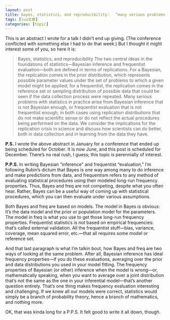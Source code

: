 ```yaml
---
layout: post
title: bayes, statistics, and reproducibility：  “many serious problems with statistics in practice arise from bayesian inference that is not bayesian enough, or frequentist evaluation that is not frequentist enough, in both cases using replication distributions that do not make scientific sense or do not reflect the actual procedures being performed on the data.” 
tags: [lua文章]
categories: [topic]
---
```

<p>This is an abstract I wrote for a talk I didn’t end up giving. (The conference conflicted with something else I had to do that week.) But I thought it might interest some of you, so here it is:</p>

<blockquote>
  <p>Bayes, statistics, and reproducibility
The two central ideas in the foundations of statistics—Bayesian inference and frequentist evaluation—both are defined in terms of replications. For a Bayesian, the replication comes in the prior distribution, which represents possible parameter values under the set of problems to which a given model might be applied; for a frequentist, the replication comes in the reference set or sampling distribution of possible data that could be seen if the data collection process were repeated. Many serious problems with statistics in practice arise from Bayesian inference that is not Bayesian enough, or frequentist evaluation that is not frequentist enough, in both cases using replication distributions that do not make scientific sense or do not reflect the actual procedures being performed on the data. We consider the implications for the replication crisis in science and discuss how scientists can do better, both in data collection and in learning from the data they have.</p>
</blockquote>

<p><strong>P.S.</strong> I wrote the above abstract in January for a conference that ended up being scheduled for October. It is now June, and this post is scheduled for December. There’s no real rush, I guess; this topic is perennially of interest.</p>

<p><strong>P.P.S.</strong> In writing Bayesian “inference” and frequentist “evaluation,” I’m following Rubin’s dictum that Bayes is one way among many to do inference and make predictions from data, and frequentism refers to any method of evaluating statistical procedures using their modeled long-run frequency properties. Thus, Bayes and freq are not competing, despite what you often hear. Rather, Bayes can be a useful way of coming up with statistical procedures, which you can then evaluate under various assumptions.</p>

<p>Both Bayes and freq are based on models. The model in Bayes is obvious: It’s the data model and the prior or population model for the parameters. The model in freq is what you use to get those long-run frequency properties. Frequentist statistics is <em>not</em> based on empirical frequencies: that’s called external validation. All the frequentist stuff—bias, variance, coverage, mean squared error, etc.—that all requires some model or reference set.</p>

<p>And that last paragraph is what I’m talkin bout, how Bayes and freq are two ways of looking at the same problem. After all, Bayesian inference has ideal frequency properties—if you do these evaluations, averaging over the prior and data distributions you used in your model fitting. The frequency properties of Bayesian (or other) inference when the model is wrong—or, mathematically speaking, when you want to average over a joint distribution that’s not the same as the one in your inferential model—that’s another question entirely. That’s one thing makes frequency evaluation interesting and challenging. If we knew all our models were correct, statistics would simply be a branch of probability theory, hence a branch of mathematics, and nothing more.</p>

<p>OK, that was kinda long for a P.P.S. It felt good to write it all down, though.</p>